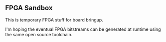 FPGA Sandbox
------------

This is temporary FPGA stuff for board bringup.

I'm hoping the eventual FPGA bitstreams can be generated at runtime using the same open source toolchain.
